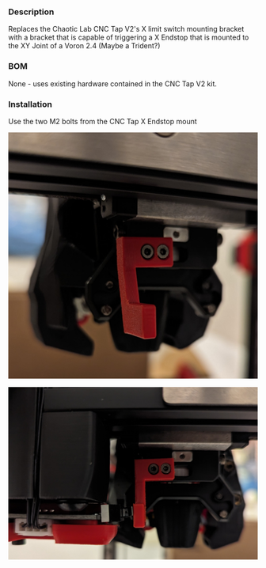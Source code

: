 ### Description

Replaces the Chaotic Lab CNC Tap V2's X limit switch mounting bracket with a bracket that is capable of triggering a X Endstop that is mounted to the XY Joint of a Voron 2.4 (Maybe a Trident?)

### BOM

None - uses existing hardware contained in the CNC Tap V2 kit.

### Installation

Use the two M2 bolts from the CNC Tap X Endstop mount

![Installed](Images/installed.jpg)

![Triggered](Images/triggered.jpg)